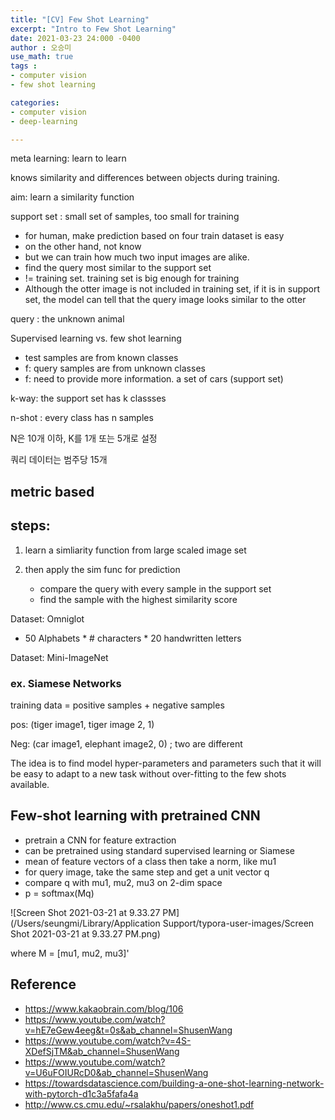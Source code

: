 ```yaml
---
title: "[CV] Few Shot Learning"
excerpt: "Intro to Few Shot Learning"
date: 2021-03-23 24:000 -0400
author : 오승미
use_math: true
tags :
- computer vision
- few shot learning

categories:
- computer vision
- deep-learning

---
```






meta learning: learn to learn

 knows similarity and differences between objects during training.

aim: learn a similarity function

support set : small set of samples, too small for training

- for human, make prediction based on four train dataset is easy
- on the other hand, not know
- but we can train how much two input images are alike. 
- find the query most similar to the support set
- != training set. training set is big enough for training
- Although the otter image is not included in training set, if it is in support set, the model can tell that the query image looks similar to the otter

query : the unknown animal 



Supervised learning vs. few shot learning

- test samples are from known classes
- f: query samples are from unknown classes
- f: need to provide more information. a set of cars (support set)

k-way: the support set has k classses

n-shot : every class has n samples

N은 10개 이하, K를 1개 또는 5개로 설정

쿼리 데이터는 범주당 15개



## metric based

## steps:

1. learn a simliarity function from large scaled image set

2. then apply the sim func for prediction
   - compare the query with every sample in the support set
   - find the sample with the highest similarity score

Dataset: Omniglot

- 50 Alphabets * # characters * 20 handwritten letters

Dataset: Mini-ImageNet



 ### ex. Siamese Networks

training data = positive samples + negative samples

pos: (tiger image1, tiger image 2, 1) 

Neg: (car image1, elephant image2, 0) ; two are different



The idea is to find model hyper-parameters and parameters such that it will be easy to adapt to a new task without over-fitting to the few shots available.



## Few-shot learning with pretrained CNN

- pretrain a CNN for feature extraction
- can be pretrained using standard supervised learning or Siamese
- mean of feature vectors of a class then take a norm, like mu1
- for query image, take the same step and get a unit vector q
- compare q with mu1, mu2, mu3 on 2-dim space
- p = softmax(Mq)

![Screen Shot 2021-03-21 at 9.33.27 PM](/Users/seungmi/Library/Application Support/typora-user-images/Screen Shot 2021-03-21 at 9.33.27 PM.png) 

where M = [mu1, mu2, mu3]'

 



## Reference

- https://www.kakaobrain.com/blog/106
- https://www.youtube.com/watch?v=hE7eGew4eeg&t=0s&ab_channel=ShusenWang
- https://www.youtube.com/watch?v=4S-XDefSjTM&ab_channel=ShusenWang
- https://www.youtube.com/watch?v=U6uFOIURcD0&ab_channel=ShusenWang
- https://towardsdatascience.com/building-a-one-shot-learning-network-with-pytorch-d1c3a5fafa4a
- http://www.cs.cmu.edu/~rsalakhu/papers/oneshot1.pdf